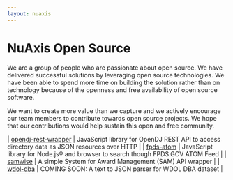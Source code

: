 ```yaml
---
layout: nuaxis
---
```



# NuAxis Open Source

We are a group of people who are passionate about open source. We have delivered successful solutions by leveraging open source technologies. We have been able to spend more time on building the solution rather than on technology because of the openness and free availability of open source software.

We want to create more value than we capture and we actively encourage our team members to contribute towards open source projects. We hope that our contributions would help sustain this open and free community.

| [opendj-rest-wrapper](https://github.com/NuAxis/opendj-rest-wrapper) | JavaScript library for OpenDJ REST API to access directory data as JSON resources over HTTP |
| [fpds-atom](https://github.com/NuAxis/fpds-atom) | JavaScript library for Node.js® and browser to search though FPDS.GOV ATOM Feed | 
| [samwise](https://github.com/NuAxis/samwise) | A simple System for Award Management (SAM) API wrapper | 
| [wdol-dba](https://github.com/NuAxis/wdol-dba) | COMING SOON: A text to JSON parser for WDOL DBA dataset | 
